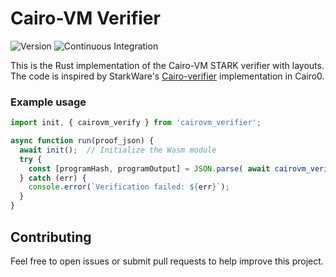 # Cairo-VM Verifier

![Version](https://img.shields.io/badge/v0.0.3-green?style=flat-square&logo=git&logoColor=white&label=version)
![Continuous Integration](https://img.shields.io/github/actions/workflow/status/iosis-tech/cairovm-verifier/ci.yml?style=flat-square&logo=githubactions&logoColor=white&label=Continuous%20Integration)

This is the Rust implementation of the Cairo-VM STARK verifier with layouts. The code is inspired by StarkWare's [Cairo-verifier](https://github.com/starkware-libs/cairo-lang) implementation in Cairo0.

### Example usage
```js
import init, { cairovm_verify } from 'cairovm_verifier';

async function run(proof_json) {
  await init();  // Initialize the Wasm module
  try {
    const [programHash, programOutput] = JSON.parse( await cairovm_verify(proof_json) );
  } catch (err) {
    console.error(`Verification failed: ${err}`);
  }
}
```

## Contributing

Feel free to open issues or submit pull requests to help improve this project.
